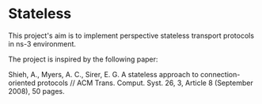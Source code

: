 # Stateless

This project's aim is to implement perspective stateless transport protocols in ns-3 environment.

The project is inspired by the following paper:

Shieh, A., Myers, A. C., Sirer, E. G. A stateless approach to connection-oriented protocols // ACM Trans. Comput. Syst. 26, 3, Article 8 (September 2008), 50 pages.


